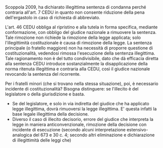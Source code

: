 Scoppola 2009, ha dichiarato illegittima sentenza di condanna perché contraria all'art. 7 CEDU in quanto non consente riduzione della pena dell'ergastolo in caso di richiesta di abbreviato.

L'art. 46 CEDU obbliga al ripristino e alla tutela in forma specifica, mediante conformazione, con obbligo del giudice nazionale a rimuovere la sentenza. Tale rimozione non richiede la rimozione della legge applicata; solo l'illegittimità costituzionale è causa di rimozione della legge. La sentenza principale (o fratello maggiore) non ha necessità di proporre questione di costituzionalità, vedendosi rimossa l'esecuzione della sentenza illegittima.
Tale ragionamento non è del tutto condivisibile, dato che dà efficacia diretta alla sentenza CEDU introduce sostanzialmente la disapplicazione della norma ritenuta illegittima e contraria alla CEDU, così il giudice nazionale revocando la sentenza del ricorrente.

Per i fratelli minori (che si trovano nella stessa situazione), poi, è necessario incidente di costituzionalità?
Bisogna distinguere: se l'illecito è del legislatore o della giurisdizione e basta.
- Se del legislatore, e solo in via indiretta del giudice che ha applicato legge illegittima, dovrà rimuoversi la legge illegittima. E' questa infatti la base legale illegittima della decisione.
- Diverso il caso di illecito decisorio, errore del giudice che interpreta la legge in maniera anticonvenzionale, rimozione della decisione con incidente di esecuzione (secondo alcuni interpretazione estensivo-analogica del 673 e 30 c. 4; secondo altri eliminazione e dichiarazione di illegittimità delle leggi che)